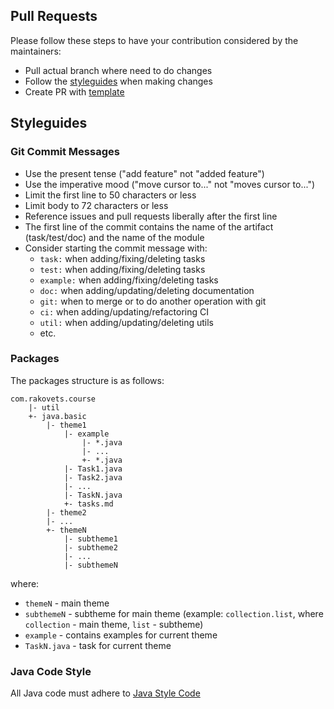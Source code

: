 ## Pull Requests

Please follow these steps to have your contribution considered by the maintainers:
- Pull actual branch where need to do changes
- Follow the [styleguides](#styleguides) when making changes
- Create PR with [template](PULL_REQUEST_TEMPLATE.md)

## Styleguides

### Git Commit Messages

- Use the present tense ("add feature" not "added feature")
- Use the imperative mood ("move cursor to..." not "moves cursor to...")
- Limit the first line to 50 characters or less
- Limit body to 72 characters or less
- Reference issues and pull requests liberally after the first line
- The first line of the commit contains the name of the artifact (task/test/doc) and the name of the module
- Consider starting the commit message with:
    - `task:` when adding/fixing/deleting tasks
    - `test:` when adding/fixing/deleting tasks
    - `example:` when adding/fixing/deleting tasks
    - `doc:` when adding/updating/deleting documentation
    - `git:` when to merge or to do another operation with git
    - `ci:` when adding/updating/refactoring CI
    - `util:` when adding/updating/deleting utils
    - etc.

### Packages

The packages structure is as follows:

```out
com.rakovets.course
    |- util
    +- java.basic
        |- theme1
            |- example
                |- *.java
                |- ...
                +- *.java
            |- Task1.java
            |- Task2.java
            |- ...
            |- TaskN.java
            +- tasks.md
        |- theme2
        |- ...
        +- themeN
            |- subtheme1
            |- subtheme2
            |- ...
            |- subthemeN
```

where:
- `themeN` - main theme
- `subthemeN` - subtheme for main theme (example: `collection.list`, where `collection` - main theme, `list` - subtheme)
- `example` - contains examples for current theme
- `TaskN.java` - task for current theme

### Java Code Style

All Java code must adhere to [Java Style Code](https://github.com/rakovets/course-java-basic/wiki/java-code-style)
